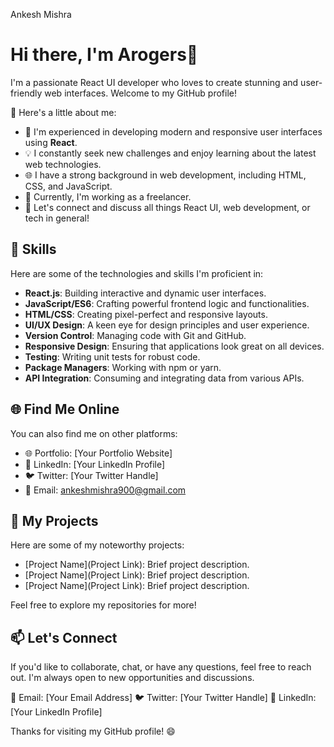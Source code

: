 Ankesh Mishra
# Hi there, I'm Arogers👋

I'm a passionate React UI developer who loves to create stunning and user-friendly web interfaces. Welcome to my GitHub profile!

🌟 Here's a little about me:

- 🚀 I'm experienced in developing modern and responsive user interfaces using **React**.
- 💡 I constantly seek new challenges and enjoy learning about the latest web technologies.
- 🌐 I have a strong background in web development, including HTML, CSS, and JavaScript.
- 💼 Currently, I'm working as a freelancer.
- 💬 Let's connect and discuss all things React UI, web development, or tech in general!

## 🔧 Skills

Here are some of the technologies and skills I'm proficient in:

- **React.js**: Building interactive and dynamic user interfaces.
- **JavaScript/ES6**: Crafting powerful frontend logic and functionalities.
- **HTML/CSS**: Creating pixel-perfect and responsive layouts.
- **UI/UX Design**: A keen eye for design principles and user experience.
- **Version Control**: Managing code with Git and GitHub.
- **Responsive Design**: Ensuring that applications look great on all devices.
- **Testing**: Writing unit tests for robust code.
- **Package Managers**: Working with npm or yarn.
- **API Integration**: Consuming and integrating data from various APIs.

## 🌐 Find Me Online

You can also find me on other platforms:

- 🌐 Portfolio: [Your Portfolio Website]
- 💼 LinkedIn: [Your LinkedIn Profile]
- 🐦 Twitter: [Your Twitter Handle]
- 📧 Email: ankeshmishra900@gmail.com

## 🚀 My Projects

Here are some of my noteworthy projects:

- [Project Name](Project Link): Brief project description.
- [Project Name](Project Link): Brief project description.
- [Project Name](Project Link): Brief project description.

Feel free to explore my repositories for more!

## 📫 Let's Connect

If you'd like to collaborate, chat, or have any questions, feel free to reach out. I'm always open to new opportunities and discussions.

📧 Email: [Your Email Address]
🐦 Twitter: [Your Twitter Handle]
💼 LinkedIn: [Your LinkedIn Profile]

Thanks for visiting my GitHub profile! 😄
